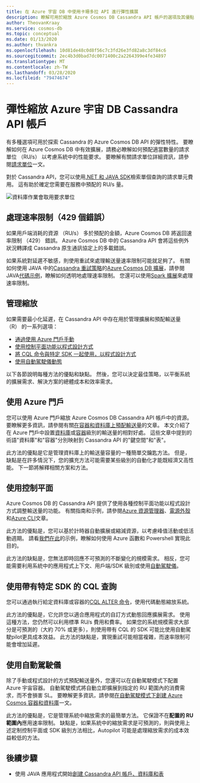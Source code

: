```yaml
---
title: 在 Azure 宇宙 DB 中使用卡珊多拉 API 進行彈性擴展
description: 瞭解可用於縮放 Azure Cosmos DB Cassandra API 帳戶的選項及其優點/缺點
author: TheovanKraay
ms.service: cosmos-db
ms.topic: conceptual
ms.date: 01/13/2020
ms.author: thvankra
ms.openlocfilehash: 10d81de48c0d8f56c7c3fd26e3fd82a8c3df84c6
ms.sourcegitcommit: 2ec4b3d0bad7dc0071400c2a2264399e4fe34897
ms.translationtype: MT
ms.contentlocale: zh-TW
ms.lasthandoff: 03/28/2020
ms.locfileid: "79474674"
---
```

# <a name="elastically-scale-an-azure-cosmos-db-cassandra-api-account"></a>彈性縮放 Azure 宇宙 DB Cassandra API 帳戶

有多種選項可用於探索 Cassandra 的 Azure Cosmos DB API 的彈性特性。 要瞭解如何在 Azure Cosmos DB 中有效擴展，請務必瞭解如何預配適當數量的請求單位 （RU/s） 以考慮系統中的性能要求。 要瞭解有關請求單位詳細資訊，請參閱[請求單位](request-units.md)一文。 

對於 Cassandra API，您可以使用[.NET 和 JAVA SDK](https://docs.microsoft.com/azure/cosmos-db/find-request-unit-charge#cassandra-api)檢索單個查詢的請求單元費用。 這有助於確定您需要在服務中預配的 RU/s 量。

![資料庫作業會取用要求單位](./media/request-units/request-units.png)

## <a name="handling-rate-limiting-429-errors"></a>處理速率限制（429 個錯誤）

如果用戶端消耗的資源 （RU/s） 多於預配的金額，Azure Cosmos DB 將返回速率限制 （429） 錯誤。 Azure Cosmos DB 中的 Cassandra API 會將這些例外狀況轉譯成 Cassandra 原生通訊協定上的多載錯誤。 

如果系統對延遲不敏感，則使用重試來處理輸送量速率限制可能就足夠了。 有關如何使用 JAVA 中的[Cassandra 重試策略](https://docs.datastax.com/en/developer/java-driver/4.4/manual/core/retries/)的[Azure Cosmos DB 擴展](https://github.com/Azure/azure-cosmos-cassandra-extensions)，請參閱 JAVA[代碼示例](https://github.com/Azure-Samples/azure-cosmos-cassandra-java-retry-sample)，瞭解如何透明地處理速率限制。 您還可以使用[Spark 擴展](https://mvnrepository.com/artifact/com.microsoft.azure.cosmosdb/azure-cosmos-cassandra-spark-helper)來處理速率限制。

## <a name="manage-scaling"></a>管理縮放

如果需要最小化延遲，在 Cassandra API 中存在用於管理擴展和預配輸送量 （R） 的一系列選項：

* [通過使用 Azure 門戶手動](#use-azure-portal)
* [使用控制平面功能以程式設計方式](#use-control-plane)
* [將 CQL 命令與特定 SDK 一起使用，以程式設計方式](#use-cql-queries)
* [使用自動駕駛儀動態](#use-autopilot)

以下各節說明每種方法的優點和缺點。 然後，您可以決定最佳策略，以平衡系統的擴展需求、解決方案的總體成本和效率需求。

## <a name="use-the-azure-portal"></a><a id="use-azure-portal"></a>使用 Azure 門戶

您可以使用 Azure 門戶縮放 Azure Cosmos DB Cassandra API 帳戶中的資源。 要瞭解更多資訊，請參閱有關[在容器和資料庫上預配輸送量](set-throughput.md)的文章。 本文介紹了在 Azure 門戶中設置[資料庫](set-throughput.md#set-throughput-on-a-database)或[容器](set-throughput.md#set-throughput-on-a-container)級別的輸送量的相對好處。 這些文章中提到的術語"資料庫"和"容器"分別映射到 Cassandra API 的"鍵空間"和"表"。

此方法的優點是它是管理資料庫上的輸送量容量的一種簡單交鑰匙方法。 但是，缺點是在許多情況下，您的擴充方法可能需要某些級別的自動化才能既經濟又高性能。 下一節將解釋相關方案和方法。

## <a name="use-the-control-plane"></a><a id="use-control-plane"></a>使用控制平面

Azure Cosmos DB 的 Cassandra API 提供了使用各種控制平面功能以程式設計方式調整輸送量的功能。 有關指南和示例，請參閱[Azure 資源管理器](manage-cassandra-with-resource-manager.md)、[電源外殼](powershell-samples-cassandra.md)和[Azure CLI](cli-samples-cassandra.md)文章。

此方法的優點是，您可以基於計時器自動擴展或縮減資源，以考慮峰值活動或低活動週期。 請看[我們在此](https://github.com/Azure-Samples/azure-cosmos-throughput-scheduler)的示例，瞭解如何使用 Azure 函數和 Powershell 實現此目的。

此方法的缺點是，您無法即時回應不可預測的不斷變化的規模需求。 相反，您可能需要利用系統中的應用程式上下文、用戶端/SDK 級別或使用[自動駕駛儀](provision-throughput-autopilot.md)。

## <a name="use-cql-queries-with-a-specific-sdk"></a><a id="use-cql-queries"></a>使用帶有特定 SDK 的 CQL 查詢

您可以通過執行給定資料庫或容器的[CQL ALTER 命令](cassandra-support.md#keyspace-and-table-options)，使用代碼動態縮放系統。

此方法的優點是，它允許您以適合應用程式的自訂方式動態回應擴展需求。 使用這種方法，您仍然可以利用標準 RU/s 費用和費率。 如果您的系統規模需求大部分是可預測的（大約 70% 或更多），則使用帶有 CQL 的 SDK 可能比使用自動駕駛pilot更具成本效益。 此方法的缺點是，實現重試可能相當複雜，而速率限制可能會增加延遲。

## <a name="use-autopilot"></a><a id="use-autopilot"></a>使用自動駕駛儀

除了手動或程式設計的方式預配輸送量外，您還可以在自動駕駛模式下配置 Azure 宇宙容器。 自動駕駛模式將自動立即擴展到指定的 RU 範圍內的消費需求，而不會損害 SL。 要瞭解更多資訊，請參閱[在自動駕駛模式下創建 Azure Cosmos 容器和資料庫](provision-throughput-autopilot.md)一文。

此方法的優點是，它是管理系統中縮放需求的最簡單方法。 它保證不在**配置的 RU 範圍內**應用速率限制。 缺點是，如果系統中的縮放需求是可預測的，則與使用上述定制控制平面或 SDK 級別方法相比，Autopilot 可能是處理縮放需求的成本效益較低的方法。

## <a name="next-steps"></a>後續步驟

- 使用 JAVA 應用程式開始[創建 Cassandra API 帳戶、資料庫和表](create-cassandra-api-account-java.md)
